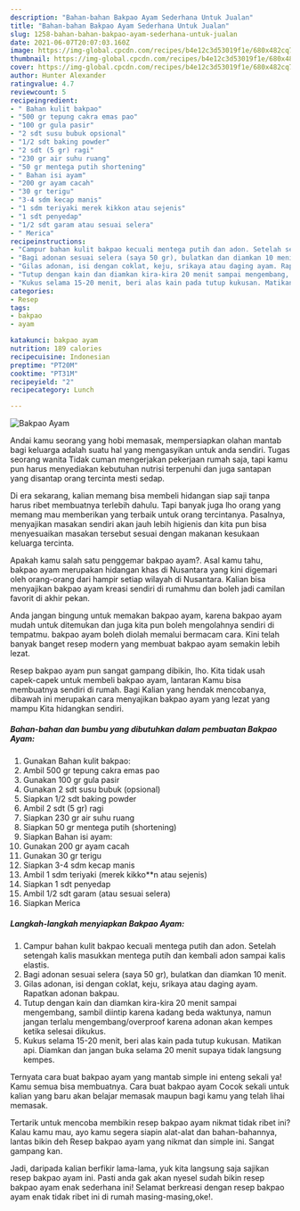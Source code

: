 ```yaml
---
description: "Bahan-bahan Bakpao Ayam Sederhana Untuk Jualan"
title: "Bahan-bahan Bakpao Ayam Sederhana Untuk Jualan"
slug: 1258-bahan-bahan-bakpao-ayam-sederhana-untuk-jualan
date: 2021-06-07T20:07:03.160Z
image: https://img-global.cpcdn.com/recipes/b4e12c3d53019f1e/680x482cq70/bakpao-ayam-foto-resep-utama.jpg
thumbnail: https://img-global.cpcdn.com/recipes/b4e12c3d53019f1e/680x482cq70/bakpao-ayam-foto-resep-utama.jpg
cover: https://img-global.cpcdn.com/recipes/b4e12c3d53019f1e/680x482cq70/bakpao-ayam-foto-resep-utama.jpg
author: Hunter Alexander
ratingvalue: 4.7
reviewcount: 5
recipeingredient:
- " Bahan kulit bakpao"
- "500 gr tepung cakra emas pao"
- "100 gr gula pasir"
- "2 sdt susu bubuk opsional"
- "1/2 sdt baking powder"
- "2 sdt (5 gr) ragi"
- "230 gr air suhu ruang"
- "50 gr mentega putih shortening"
- " Bahan isi ayam"
- "200 gr ayam cacah"
- "30 gr terigu"
- "3-4 sdm kecap manis"
- "1 sdm teriyaki merek kikkon atau sejenis"
- "1 sdt penyedap"
- "1/2 sdt garam atau sesuai selera"
- " Merica"
recipeinstructions:
- "Campur bahan kulit bakpao kecuali mentega putih dan adon. Setelah setengah kalis masukkan mentega putih dan kembali adon sampai kalis elastis."
- "Bagi adonan sesuai selera (saya 50 gr), bulatkan dan diamkan 10 menit."
- "Gilas adonan, isi dengan coklat, keju, srikaya atau daging ayam. Rapatkan adonan bakpau."
- "Tutup dengan kain dan diamkan kira-kira 20 menit sampai mengembang, sambil diintip karena kadang beda waktunya, namun jangan terlalu mengembang/overproof karena adonan akan kempes ketika selesai dikukus."
- "Kukus selama 15-20 menit, beri alas kain pada tutup kukusan. Matikan api. Diamkan dan jangan buka selama 20 menit supaya tidak langsung kempes."
categories:
- Resep
tags:
- bakpao
- ayam

katakunci: bakpao ayam 
nutrition: 189 calories
recipecuisine: Indonesian
preptime: "PT20M"
cooktime: "PT31M"
recipeyield: "2"
recipecategory: Lunch

---
```



![Bakpao Ayam](https://img-global.cpcdn.com/recipes/b4e12c3d53019f1e/680x482cq70/bakpao-ayam-foto-resep-utama.jpg)

Andai kamu seorang yang hobi memasak, mempersiapkan olahan mantab bagi keluarga adalah suatu hal yang mengasyikan untuk anda sendiri. Tugas seorang  wanita Tidak cuman mengerjakan pekerjaan rumah saja, tapi kamu pun harus menyediakan kebutuhan nutrisi terpenuhi dan juga santapan yang disantap orang tercinta mesti sedap.

Di era  sekarang, kalian memang bisa membeli hidangan siap saji tanpa harus ribet membuatnya terlebih dahulu. Tapi banyak juga lho orang yang memang mau memberikan yang terbaik untuk orang tercintanya. Pasalnya, menyajikan masakan sendiri akan jauh lebih higienis dan kita pun bisa menyesuaikan masakan tersebut sesuai dengan makanan kesukaan keluarga tercinta. 



Apakah kamu salah satu penggemar bakpao ayam?. Asal kamu tahu, bakpao ayam merupakan hidangan khas di Nusantara yang kini digemari oleh orang-orang dari hampir setiap wilayah di Nusantara. Kalian bisa menyajikan bakpao ayam kreasi sendiri di rumahmu dan boleh jadi camilan favorit di akhir pekan.

Anda jangan bingung untuk memakan bakpao ayam, karena bakpao ayam mudah untuk ditemukan dan juga kita pun boleh mengolahnya sendiri di tempatmu. bakpao ayam boleh diolah memalui bermacam cara. Kini telah banyak banget resep modern yang membuat bakpao ayam semakin lebih lezat.

Resep bakpao ayam pun sangat gampang dibikin, lho. Kita tidak usah capek-capek untuk membeli bakpao ayam, lantaran Kamu bisa membuatnya sendiri di rumah. Bagi Kalian yang hendak mencobanya, dibawah ini merupakan cara menyajikan bakpao ayam yang lezat yang mampu Kita hidangkan sendiri.

<!--inarticleads1-->

##### Bahan-bahan dan bumbu yang dibutuhkan dalam pembuatan Bakpao Ayam:

1. Gunakan  Bahan kulit bakpao:
1. Ambil 500 gr tepung cakra emas pao
1. Gunakan 100 gr gula pasir
1. Gunakan 2 sdt susu bubuk (opsional)
1. Siapkan 1/2 sdt baking powder
1. Ambil 2 sdt (5 gr) ragi
1. Siapkan 230 gr air suhu ruang
1. Siapkan 50 gr mentega putih (shortening)
1. Siapkan  Bahan isi ayam:
1. Gunakan 200 gr ayam cacah
1. Gunakan 30 gr terigu
1. Siapkan 3-4 sdm kecap manis
1. Ambil 1 sdm teriyaki (merek kikko**n atau sejenis)
1. Siapkan 1 sdt penyedap
1. Ambil 1/2 sdt garam (atau sesuai selera)
1. Siapkan  Merica




<!--inarticleads2-->

##### Langkah-langkah menyiapkan Bakpao Ayam:

1. Campur bahan kulit bakpao kecuali mentega putih dan adon. Setelah setengah kalis masukkan mentega putih dan kembali adon sampai kalis elastis.
1. Bagi adonan sesuai selera (saya 50 gr), bulatkan dan diamkan 10 menit.
1. Gilas adonan, isi dengan coklat, keju, srikaya atau daging ayam. Rapatkan adonan bakpau.
1. Tutup dengan kain dan diamkan kira-kira 20 menit sampai mengembang, sambil diintip karena kadang beda waktunya, namun jangan terlalu mengembang/overproof karena adonan akan kempes ketika selesai dikukus.
1. Kukus selama 15-20 menit, beri alas kain pada tutup kukusan. Matikan api. Diamkan dan jangan buka selama 20 menit supaya tidak langsung kempes.




Ternyata cara buat bakpao ayam yang mantab simple ini enteng sekali ya! Kamu semua bisa membuatnya. Cara buat bakpao ayam Cocok sekali untuk kalian yang baru akan belajar memasak maupun bagi kamu yang telah lihai memasak.

Tertarik untuk mencoba membikin resep bakpao ayam nikmat tidak ribet ini? Kalau kamu mau, ayo kamu segera siapin alat-alat dan bahan-bahannya, lantas bikin deh Resep bakpao ayam yang nikmat dan simple ini. Sangat gampang kan. 

Jadi, daripada kalian berfikir lama-lama, yuk kita langsung saja sajikan resep bakpao ayam ini. Pasti anda gak akan nyesel sudah bikin resep bakpao ayam enak sederhana ini! Selamat berkreasi dengan resep bakpao ayam enak tidak ribet ini di rumah masing-masing,oke!.

